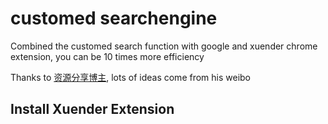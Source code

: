 # customed searchengine

Combined the customed search function with google and xuender chrome extension, you can be 10 times more efficiency

Thanks to [资源分享博主](https://weibo.com/u/2091076344), lots of ideas come from his weibo

## Install Xuender Extension

